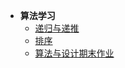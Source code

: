 <!-- docs/_sidebar.md -->

* **算法学习**
    * [递归与递推](/algorithm/递归与递推.md) 
    * [排序](/algorithm/排序.md) 
    * [算法与设计期末作业](/algorithm/算法大作业.md) 

